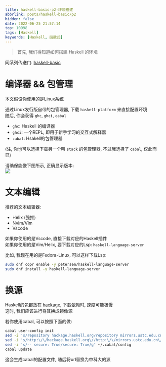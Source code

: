 ```yaml
---
title: haskell-basic-p2-环境搭建
abbrlink: posts/haskell-basic/p2
hidden: false
date: 2022-06-25 21:57:14
top: 10998
tags: [Haskell]
keywords: [Haskell, 函数式]
---
```

> 首先, 我们得知道如何搭建 Haskell 的环境
<!-- more -->

同系列传送门: [haskell-basic](/categories/haskell-basic)

# 编译器 && 包管理
本文假设你使用的是Linux系统  

通过Linux发行版自带的包管理器, 下载 `haskell-platform` 来直接配置环境  
随后, 你会获得 `ghc`, `ghci`, `cabal`  

- `ghc`: Haskell 的编译器  
- `ghci`: 一个REPL, 即用于新手学习的交互式解释器  
- `cabal`: Hsakell的包管理器  

(注, 你也可以选择下载另一个叫 `stack` 的包管理器, 不过我选择了 `cabal`, 仅此而已)  

请确保能像下图所示, 正确显示版本:  
![](/images/haskell/version.png)

# 文本编辑

推荐的文本编辑器:
- Helix (强推)
- Nvim/Vim
- Vscode

如果你使用的是Vscode, 直接下载对应的Haskell插件  
如果你使用的是Vim/Helix, 要下载对应的Lsp: `haskell-language-server`  

比如, 我现在用的是Fedora-Linux, 可以这样下载Lsp:  

```bash
sudo dnf copr enable -y petersen/haskell-language-server
sudo dnf install -y haskell-language-server
```

# 换源
Haskell的包都放在 [hackage](https://hackage.haskell.org/), 下载依赖时, 速度可能极慢  
这时, 我们应该进行将其换成镜像源  

若你使用cabal, 可以按照下面的做:

```bash
cabal user-config init
sed -i 's/repository hackage.haskell.org/repository mirrors.ustc.edu.cn/g'  ~/.cabal/config
sed -i 's/http:\/\/hackage.haskell.org\//http:\/\/mirrors.ustc.edu.cn\/hackage\//g'  ~/.cabal/config
sed -i 's/-- secure: True/secure: True/g' ~/.cabal/config
cabal update
```

这会生成cabal的配置文件, 随后将url替换为中科大的源